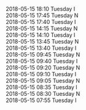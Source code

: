 2018-05-15 18:10 Tuesday  I  
2018-05-15 17:45 Tuesday  N  
2018-05-15 17:40 Tuesday  I  
2018-05-15 14:15 Tuesday  N  
2018-05-15 14:10 Tuesday  I  
2018-05-15 13:45 Tuesday  N  
2018-05-15 13:40 Tuesday  I  
2018-05-15 09:45 Tuesday  N  
2018-05-15 09:40 Tuesday  I  
2018-05-15 09:20 Tuesday  N  
2018-05-15 09:10 Tuesday  I  
2018-05-15 09:05 Tuesday  N  
2018-05-15 08:35 Tuesday  I  
2018-05-15 08:30 Tuesday  N  
2018-05-15 07:55 Tuesday  I  
